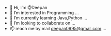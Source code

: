 - 👋 Hi, I’m @Deepan
- 👀 I’m interested in Programming  ...
- 🌱 I’m currently learning Java,Python ...
- 💞️ I’m looking to collaborate on ...
- 📫 reach me by mail deepan0995@gmail.com ...

<!---
Deepandeveloper/Deepandeveloper is a ✨ special ✨ repository because its `README.md` (this file) appears on your GitHub profile.
You can click the Preview link to take a look at your changes.
--->
